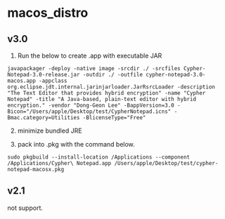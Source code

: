 # macos_distro

## v3.0
1. Run the below to create .app with executable JAR
```
javapackager -deploy -native image -srcdir ./ -srcfiles Cypher-Notepad-3.0-release.jar -outdir ./ -outfile cypher-notepad-3.0-macos.app -appclass org.eclipse.jdt.internal.jarinjarloader.JarRsrcLoader -description "The Text Editor that provides hybrid encryption" -name "Cypher Notepad" -title "A Java-based, plain-text editor with hybrid encryption." -vendor "Dong-Geon Lee" -BappVersion=3.0 -Bicon="/Users/apple/Desktop/test/CypherNotepad.icns" -Bmac.category=Utilities -BlicenseType="Free"
```

2. minimize bundled JRE

3. pack into .pkg with the command below.
```
sudo pkgbuild --install-location /Applications --component /Applications/Cypher\ Notepad.app /Users/apple/Desktop/test/cypher-notepad-macosx.pkg
``` 

## v2.1

 not support.